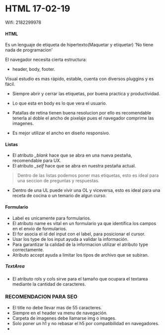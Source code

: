 # HTML 17-02-19 

Wifi: 2182299978

#### HTML
Es un lenguaje de etiqueta de hipertexto(Maquetar y etiquetar) 'No tiene nada de programacion'

El navegador necesita cierta estructura:
- header, body, footer.

Visual estudio es mas rápido, estable, cuenta con diversos pluggins y es fácil.

- Siempre abrir y cerrar las etiquetas, por buena practica y productividad.

- Lo que esta en body es lo que vera el usuario.

- Patallas de retina tienen buena resolucion por ello es recomendable tenerla al doble el ancho de pixelaje pues el navegador comprime las imagenes.

- Es mejor utilizar el ancho en diseño responsivo.

#### Listas

- El atributo *_blank* hace que se abra en una nueva pestaña, recomendable para UX.
- El atributo *_self* hace que se abra en nuestra pestaña actual.

> Dentro de las listas podemos poner mas etiquetas, esto es ideal para una seccion de preguntas y respuestas.

- Dentro de una UL puede vivir una OL y viceversa, esto es ideal para una receta de cocina o un temario de algun curso.
#### Formulario
- Label es unicamente para formularios.
- El atributo name es vital en un formulario ya que identifica los campos en el envio de formularios.
- El for asocia el id del input con el label, para posicionar el cursor.
- Usar los type de los input ayuda a validar la información.
- Para garantizar la calidad de la informacion utilizar el atributo type correctamente.
- Atributo accept ayuda a limitar los tipos de archivo que se subiran.

##### TextArea
- El atributo rols y cols sirve para el tamaño que ocupara el textarea mediante la cantidad de caracteres.
### RECOMENDACION PARA SEO
- El title no debe llevar mas de 55 caracteres.
- Siempre en el header va menu de navegación.
- Carpeta de imagenes debe llamarse img o images.
- Solo poner un h1 y no rebasar el h5 por compatibilidad en navegadores.
-